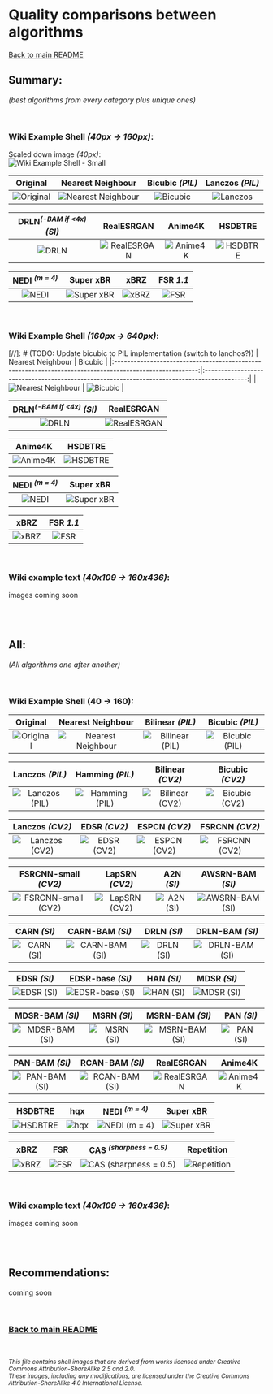 # Quality comparisons between algorithms

[Back to main README](../../../README.md)

## Summary:

*(best algorithms from every category plus unique ones)*

<br>

### Wiki Example Shell *(40px -> 160px)*:

Scaled down image *(40px)*: <br>
![Wiki Example Shell - Small](../../example_images/input/example_shell_40px.png)

|                                                      Original                                                      |                                                 Nearest Neighbour                                                 |                                          Bicubic *(PIL)*                                          |                                          Lanczos *(PIL)*                                          |
|:------------------------------------------------------------------------------------------------------------------:|:-----------------------------------------------------------------------------------------------------------------:|:-------------------------------------------------------------------------------------------------:|:-------------------------------------------------------------------------------------------------:|
| ![Original](https://upload.wikimedia.org/wikipedia/commons/a/a6/160_by_160_thumbnail_of_%27Green_Sea_Shell%27.png) | ![Nearest Neighbour](../../example_images/output/example_shell_40px/CV2_INTER_NEAREST_example_shell_40px_4x.webp) | ![Bicubic](../../example_images/output/example_shell_40px/PIL_BICUBIC_example_shell_40px_4x.webp) | ![Lanczos](../../example_images/output/example_shell_40px/PIL_LANCZOS_example_shell_40px_4x.webp) |


|                           DRLN<sup>*(-BAM if <4x)*</sup> *(SI)*                            |                                             RealESRGAN                                              |                                            Anime4K                                            |                                            HSDBTRE                                            |
|:------------------------------------------------------------------------------------------:|:---------------------------------------------------------------------------------------------------:|:---------------------------------------------------------------------------------------------:|:---------------------------------------------------------------------------------------------:|
| ![DRLN](../../example_images/output/example_shell_40px/SI_drln_example_shell_40px_4x.webp) | ![RealESRGAN](../../example_images/output/example_shell_40px/RealESRGAN_example_shell_40px_4x.webp) | ![Anime4K](../../example_images/output/example_shell_40px/Anime4K_example_shell_40px_4x.webp) | ![HSDBTRE](../../example_images/output/example_shell_40px/HSDBTRE_example_shell_40px_4x.webp) |


|                                NEDI <sup>*(m = 4)*</sup>                                |                                             Super xBR                                             |                                          xBRZ                                           |                                       FSR *1.1*                                       |
|:---------------------------------------------------------------------------------------:|:-------------------------------------------------------------------------------------------------:|:---------------------------------------------------------------------------------------:|:-------------------------------------------------------------------------------------:|
| ![NEDI](../../example_images/output/example_shell_40px/NEDI_example_shell_40px_4x.webp) | ![Super xBR](../../example_images/output/example_shell_40px/Super_xBR_example_shell_40px_4x.webp) | ![xBRZ](../../example_images/output/example_shell_40px/xBRZ_example_shell_40px_4x.webp) | ![FSR](../../example_images/output/example_shell_40px/FSR_example_shell_40px_4x.webp) |

<br>

### Wiki Example Shell *(160px -> 640px)*:

[//]: # (TODO: Update bicubic to PIL implementation (switch to lanchos?\))
|                                            Nearest Neighbour                                            |                                           Bicubic                                           |
|:-------------------------------------------------------------------------------------------------------:|:-------------------------------------------------------------------------------------------:|
| ![Nearest Neighbour](../../example_images/output/160_Sea_Shell/CV2_INTER_NEAREST_160_Sea_Shell_4x.webp) | ![Bicubic](../../example_images/output/160_Sea_Shell/CV2_INTER_CUBIC_160_Sea_Shell_4x.webp) |

|                      DRLN<sup>*(-BAM if <4x)*</sup> *(SI)*                       |                                        RealESRGAN                                         |
|:--------------------------------------------------------------------------------:|:-----------------------------------------------------------------------------------------:|
| ![DRLN](../../example_images/output/160_Sea_Shell/SI_drln_160_Sea_Shell_4x.webp) | ![RealESRGAN](../../example_images/output/160_Sea_Shell/RealESRGAN_160_Sea_Shell_4x.webp) |

|                                       Anime4K                                       |                                       HSDBTRE                                       |
|:-----------------------------------------------------------------------------------:|:-----------------------------------------------------------------------------------:|
| ![Anime4K](../../example_images/output/160_Sea_Shell/Anime4K_160_Sea_Shell_4x.webp) | ![HSDBTRE](../../example_images/output/160_Sea_Shell/HSDBTRE_160_Sea_Shell_4x.webp) |

|                           NEDI <sup>*(m = 4)*</sup>                           |                                        Super xBR                                        |
|:-----------------------------------------------------------------------------:|:---------------------------------------------------------------------------------------:|
| ![NEDI](../../example_images/output/160_Sea_Shell/NEDI_160_Sea_Shell_4x.webp) | ![Super xBR](../../example_images/output/160_Sea_Shell/Super_xBR_160_Sea_Shell_4x.webp) |

|                                     xBRZ                                      |                                FSR *1.1*                                 |
|:-----------------------------------------------------------------------------:|:------------------------------------------------------------------------:|
| ![xBRZ](../../example_images/output/160_Sea_Shell/xBRZ_160_Sea_Shell_4x.webp) | ![FSR](../../example_images/output/160_Sea_Shell/160_Sea_Shell_FSR.webp) |

<br>

### Wiki example text *(40x109 -> 160x436)*:

images coming soon

<br> <br>

## All:
*(All algorithms one after another)*

<br>

### Wiki Example Shell (40 -> 160):

|                                                      Original                                                      |                                                 Nearest Neighbour                                                 |                                              Bilinear *(PIL)*                                               |                                              Bicubic *(PIL)*                                              |
|:------------------------------------------------------------------------------------------------------------------:|:-----------------------------------------------------------------------------------------------------------------:|:-----------------------------------------------------------------------------------------------------------:|:---------------------------------------------------------------------------------------------------------:|
| ![Original](https://upload.wikimedia.org/wikipedia/commons/a/a6/160_by_160_thumbnail_of_%27Green_Sea_Shell%27.png) | ![Nearest Neighbour](../../example_images/output/example_shell_40px/CV2_INTER_NEAREST_example_shell_40px_4x.webp) | ![Bilinear *(PIL)*](../../example_images/output/example_shell_40px/PIL_BILINEAR_example_shell_40px_4x.webp) | ![Bicubic *(PIL)*](../../example_images/output/example_shell_40px/PIL_BICUBIC_example_shell_40px_4x.webp) |

|                                              Lanczos *(PIL)*                                              |                                              Hamming *(PIL)*                                              |                                                Bilinear *(CV2)*                                                 |                                                Bicubic *(CV2)*                                                |
|:---------------------------------------------------------------------------------------------------------:|:---------------------------------------------------------------------------------------------------------:|:---------------------------------------------------------------------------------------------------------------:|:-------------------------------------------------------------------------------------------------------------:|
| ![Lanczos *(PIL)*](../../example_images/output/example_shell_40px/PIL_LANCZOS_example_shell_40px_4x.webp) | ![Hamming *(PIL)*](../../example_images/output/example_shell_40px/PIL_HAMMING_example_shell_40px_4x.webp) | ![Bilinear *(CV2)*](../../example_images/output/example_shell_40px/CV2_INTER_LINEAR_example_shell_40px_4x.webp) | ![Bicubic *(CV2)*](../../example_images/output/example_shell_40px/CV2_INTER_CUBIC_example_shell_40px_4x.webp) |

|                                                 Lanczos *(CV2)*                                                  |                                            EDSR *(CV2)*                                             |                                             ESPCN *(CV2)*                                             |                                             FSRCNN *(CV2)*                                              |
|:----------------------------------------------------------------------------------------------------------------:|:---------------------------------------------------------------------------------------------------:|:-----------------------------------------------------------------------------------------------------:|:-------------------------------------------------------------------------------------------------------:|
| ![Lanczos *(CV2)*](../../example_images/output/example_shell_40px/CV2_INTER_LANCZOS4_example_shell_40px_4x.webp) | ![EDSR *(CV2)*](../../example_images/output/example_shell_40px/CV2_EDSR_example_shell_40px_4x.webp) | ![ESPCN *(CV2)*](../../example_images/output/example_shell_40px/CV2_ESPCN_example_shell_40px_4x.webp) | ![FSRCNN *(CV2)*](../../example_images/output/example_shell_40px/CV2_FSRCNN_example_shell_40px_4x.webp) |

|                                                FSRCNN-small *(CV2)*                                                 |                                             LapSRN *(CV2)*                                              |                                           A2N *(SI)*                                            |                                              AWSRN-BAM *(SI)*                                               |
|:-------------------------------------------------------------------------------------------------------------------:|:-------------------------------------------------------------------------------------------------------:|:-----------------------------------------------------------------------------------------------:|:-----------------------------------------------------------------------------------------------------------:|
| ![FSRCNN-small *(CV2)*](../../example_images/output/example_shell_40px/CV2_FSRCNN_small_example_shell_40px_4x.webp) | ![LapSRN *(CV2)*](../../example_images/output/example_shell_40px/CV2_LapSRN_example_shell_40px_4x.webp) | ![A2N *(SI)*](../../example_images/output/example_shell_40px/SI_a2n_example_shell_40px_4x.webp) | ![AWSRN-BAM *(SI)*](../../example_images/output/example_shell_40px/SI_awsrn_bam_example_shell_40px_4x.webp) |

|                                            CARN *(SI)*                                            |                                              CARN-BAM *(SI)*                                              |                                            DRLN *(SI)*                                            |                                              DRLN-BAM *(SI)*                                              |
|:-------------------------------------------------------------------------------------------------:|:---------------------------------------------------------------------------------------------------------:|:-------------------------------------------------------------------------------------------------:|:---------------------------------------------------------------------------------------------------------:|
| ![CARN *(SI)*](../../example_images/output/example_shell_40px/SI_carn_example_shell_40px_4x.webp) | ![CARN-BAM *(SI)*](../../example_images/output/example_shell_40px/SI_carn_bam_example_shell_40px_4x.webp) | ![DRLN *(SI)*](../../example_images/output/example_shell_40px/SI_drln_example_shell_40px_4x.webp) | ![DRLN-BAM *(SI)*](../../example_images/output/example_shell_40px/SI_drln_bam_example_shell_40px_4x.webp) |

|                                            EDSR *(SI)*                                            |                                              EDSR-base *(SI)*                                               |                                           HAN *(SI)*                                            |                                            MDSR *(SI)*                                            |
|:-------------------------------------------------------------------------------------------------:|:-----------------------------------------------------------------------------------------------------------:|:-----------------------------------------------------------------------------------------------:|:-------------------------------------------------------------------------------------------------:|
| ![EDSR *(SI)*](../../example_images/output/example_shell_40px/SI_edsr_example_shell_40px_4x.webp) | ![EDSR-base *(SI)*](../../example_images/output/example_shell_40px/SI_edsr_base_example_shell_40px_4x.webp) | ![HAN *(SI)*](../../example_images/output/example_shell_40px/SI_han_example_shell_40px_4x.webp) | ![MDSR *(SI)*](../../example_images/output/example_shell_40px/SI_mdsr_example_shell_40px_4x.webp) |

|                                              MDSR-BAM *(SI)*                                              |                                            MSRN *(SI)*                                            |                                              MSRN-BAM *(SI)*                                              |                                           PAN *(SI)*                                            |
|:---------------------------------------------------------------------------------------------------------:|:-------------------------------------------------------------------------------------------------:|:---------------------------------------------------------------------------------------------------------:|:-----------------------------------------------------------------------------------------------:|
| ![MDSR-BAM *(SI)*](../../example_images/output/example_shell_40px/SI_mdsr_bam_example_shell_40px_4x.webp) | ![MSRN *(SI)*](../../example_images/output/example_shell_40px/SI_msrn_example_shell_40px_4x.webp) | ![MSRN-BAM *(SI)*](../../example_images/output/example_shell_40px/SI_msrn_bam_example_shell_40px_4x.webp) | ![PAN *(SI)*](../../example_images/output/example_shell_40px/SI_pan_example_shell_40px_4x.webp) |

|                                             PAN-BAM *(SI)*                                              |                                              RCAN-BAM *(SI)*                                              |                                             RealESRGAN                                              |                                            Anime4K                                            |
|:-------------------------------------------------------------------------------------------------------:|:---------------------------------------------------------------------------------------------------------:|:---------------------------------------------------------------------------------------------------:|:---------------------------------------------------------------------------------------------:|
| ![PAN-BAM *(SI)*](../../example_images/output/example_shell_40px/SI_pan_bam_example_shell_40px_4x.webp) | ![RCAN-BAM *(SI)*](../../example_images/output/example_shell_40px/SI_rcan_bam_example_shell_40px_4x.webp) | ![RealESRGAN](../../example_images/output/example_shell_40px/RealESRGAN_example_shell_40px_4x.webp) | ![Anime4K](../../example_images/output/example_shell_40px/Anime4K_example_shell_40px_4x.webp) |

|                                            HSDBTRE                                            |                                          hqx                                          |                                          NEDI <sup>*(m = 4)*</sup>                                           |                                             Super xBR                                             |
|:---------------------------------------------------------------------------------------------:|:-------------------------------------------------------------------------------------:|:------------------------------------------------------------------------------------------------------------:|:-------------------------------------------------------------------------------------------------:|
| ![HSDBTRE](../../example_images/output/example_shell_40px/HSDBTRE_example_shell_40px_4x.webp) | ![hqx](../../example_images/output/example_shell_40px/hqx_example_shell_40px_4x.webp) | ![NEDI <sup>*(m = 4)*</sup>](../../example_images/output/example_shell_40px/NEDI_example_shell_40px_4x.webp) | ![Super xBR](../../example_images/output/example_shell_40px/Super_xBR_example_shell_40px_4x.webp) |

|                                          xBRZ                                           |                                          FSR                                          |                                          CAS <sup>*(sharpness = 0.5)*</sup>                                          |                                             Repetition                                              |
|:---------------------------------------------------------------------------------------:|:-------------------------------------------------------------------------------------:|:--------------------------------------------------------------------------------------------------------------------:|:---------------------------------------------------------------------------------------------------:|
| ![xBRZ](../../example_images/output/example_shell_40px/xBRZ_example_shell_40px_4x.webp) | ![FSR](../../example_images/output/example_shell_40px/FSR_example_shell_40px_4x.webp) | ![CAS <sup>*(sharpness = 0.5)*</sup>](../../example_images/output/example_shell_40px/CAS_example_shell_40px_4x.webp) | ![Repetition](../../example_images/output/example_shell_40px/Repetition_example_shell_40px_4x.webp) |

<br>

### Wiki example text *(40x109 -> 160x436)*:

images coming soon

<br> <br>

## Recommendations:

coming soon

<br>

### [Back to main README](../../../README.md)

<br>

*<sup>
This file contains shell images that are derived from works licensed under Creative Commons Attribution-ShareAlike 2.5 and 2.0.<br>
These images, including any modifications, are licensed under the Creative Commons Attribution-ShareAlike 4.0 International License.
</sup>*